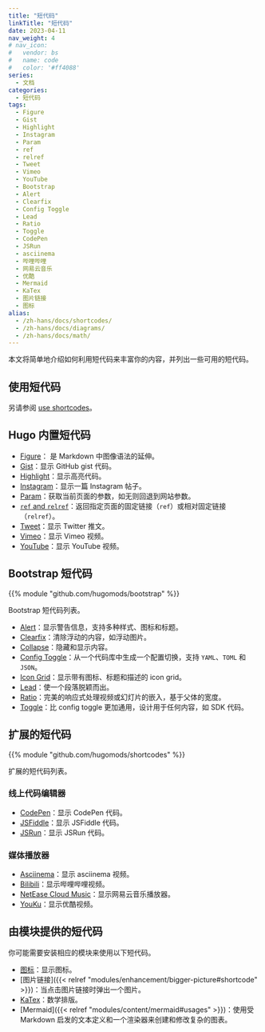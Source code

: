 ```yaml
---
title: "短代码"
linkTitle: "短代码"
date: 2023-04-11
nav_weight: 4
# nav_icon:
#   vendor: bs
#   name: code
#   color: '#ff4088'
series:
  - 文档
categories:
  - 短代码
tags:
  - Figure
  - Gist
  - Highlight
  - Instagram
  - Param
  - ref
  - relref
  - Tweet
  - Vimeo
  - YouTube
  - Bootstrap
  - Alert
  - Clearfix
  - Config Toggle
  - Lead
  - Ratio
  - Toggle
  - CodePen
  - JSRun
  - asciinema
  - 哔哩哔哩
  - 网易云音乐
  - 优酷
  - Mermaid
  - KaTex
  - 图片链接
  - 图标
alias:
  - /zh-hans/docs/shortcodes/
  - /zh-hans/docs/diagrams/
  - /zh-hans/docs/math/
---
```


本文将简单地介绍如何利用短代码来丰富你的内容，并列出一些可用的短代码。

## 使用短代码

另请参阅 [use shortcodes](https://gohugo.io/content-management/shortcodes/#use-shortcodes)。

## Hugo 内置短代码

- [Figure](https://gohugo.io/content-management/shortcodes/#figure)： 是 Markdown 中图像语法的延伸。
- [Gist](https://gohugo.io/content-management/shortcodes/#gist)：显示 GitHub gist 代码。
- [Highlight](https://gohugo.io/content-management/shortcodes/#highlight)：显示高亮代码。
- [Instagram](https://gohugo.io/content-management/shortcodes/#instagram)：显示一篇 Instagram 帖子。
- [Param](https://gohugo.io/content-management/shortcodes/#param)：获取当前页面的参数，如无则回退到网站参数。
- [`ref` and `relref`](https://gohugo.io/content-management/shortcodes/#ref-and-relref)：返回指定页面的固定链接（`ref`）或相对固定链接（`relref`）。
- [Tweet](https://gohugo.io/content-management/shortcodes/#tweet)：显示 Twitter 推文。
- [Vimeo](https://gohugo.io/content-management/shortcodes/#vimeo)：显示 Vimeo 视频。
- [YouTube](https://gohugo.io/content-management/shortcodes/#youtube)：显示 YouTube 视频。

## Bootstrap 短代码

{{% module "github.com/hugomods/bootstrap" %}}

Bootstrap 短代码列表。

* [Alert](https://hugomods.com/en/bootstrap/alert/)：显示警告信息，支持多种样式、图标和标题。
* [Clearfix](https://hugomods.com/en/bootstrap/clearfix/)：清除浮动的内容，如浮动图片。
* [Collapse](https://hugomods.com/en/bootstrap/collapse/)：隐藏和显示内容。
* [Config Toggle](https://hugomods.com/en//bootstrap/config-toggle/)：从一个代码库中生成一个配置切换，支持 `YAML`、`TOML` 和 `JSON`。
* [Icon Grid](https://hugomods.com/en/bootstrap/icon-grid/)：显示带有图标、标题和描述的 icon grid。
* [Lead](https://hugomods.com/en/bootstrap/lead/)：使一个段落脱颖而出。
* [Ratio](https://hugomods.com/en/bootstrap/ratio/)：完美的响应式处理视频或幻灯片的嵌入，基于父体的宽度。
* [Toggle](https://hugomods.com/en/bootstrap/toggle/)：比 config toggle 更加通用，设计用于任何内容，如 SDK 代码。

## 扩展的短代码

{{% module "github.com/hugomods/shortcodes" %}}

扩展的短代码列表。

### 线上代码编辑器

- [CodePen](https://hugomods.com/en/docs/shortcodes/codepen/)：显示 CodePen 代码。
- [JSFiddle](https://hugomods.com/en/docs/shortcodes/jsfiddle/)：显示 JSFiddle 代码。
- [JSRun](https://hugomods.com/en/docs/shortcodes/jsrun/)：显示 JSRun 代码。

### 媒体播放器

- [Asciinema](https://hugomods.com/en/docs/shortcodes/asciinema/)：显示 asciinema 视频。
- [Bilibili](https://hugomods.com/en/docs/shortcodes/bilibili/)：显示哔哩哔哩视频。
- [NetEase Cloud Music](https://hugomods.com/en/docs/shortcodes/netease-cloud-music/)：显示网易云音乐播放器。
- [YouKu](https://hugomods.com/en/docs/shortcodes/youku/)：显示优酷视频。

## 由模块提供的短代码

你可能需要安装相应的模块来使用以下短代码。

- [图标](https://hugomods.com/en/docs/icons/#use-icons-via-shortcode)：显示图标。
- [图片链接]({{< relref "modules/enhancement/bigger-picture#shortcode" >}})：当点击图片链接时弹出一个图片。
- [KaTex](https://hugomods.com/en/docs/content/katex#usage)：数学排版。
- [Mermaid]({{< relref "modules/content/mermaid#usages" >}})：使用受 Markdown 启发的文本定义和一个渲染器来创建和修改复杂的图表。
